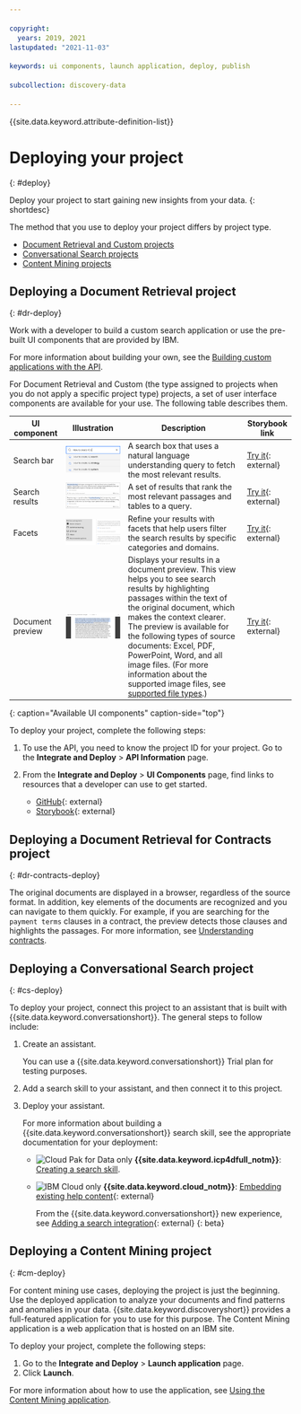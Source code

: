 ```yaml
---

copyright:
  years: 2019, 2021
lastupdated: "2021-11-03"

keywords: ui components, launch application, deploy, publish

subcollection: discovery-data

---
```


{{site.data.keyword.attribute-definition-list}}

# Deploying your project
{: #deploy}

<!-- c/s help for the *Integrate and deploy* page. Do not delete. -->

Deploy your project to start gaining new insights from your data.
{: shortdesc}

The method that you use to deploy your project differs by project type.

- [Document Retrieval and Custom projects](#dr-deploy)
- [Conversational Search projects](#cs-deploy)
- [Content Mining projects](#cm-deploy)

## Deploying a Document Retrieval project
{: #dr-deploy}

Work with a developer to build a custom search application or use the pre-built UI components that are provided by IBM.

For more information about building your own, see the [Building custom applications with the API](/docs/discovery-data?topic=discovery-data-api-use).

For Document Retrieval and Custom (the type assigned to projects when you do not apply a specific project type) projects, a set of user interface components are available for your use. The following table describes them.

| UI component | Illustration | Description | Storybook link |
|--------------|--------------|-------------|----------------|
| Search bar | ![Search bar type ahead](images/search-bar-example.png) | A search box that uses a natural language understanding query to fetch the most relevant results. | [Try it](https://watson-developer-cloud.github.io/discovery-components/storybook/?path=/story/searchinput--default){: external} |
| Search results | ![Search results list](images/search-results-example.png) | A set of results that rank the most relevant passages and tables to a query. | [Try it](https://watson-developer-cloud.github.io/discovery-components/storybook/?path=/story/searchresults--default){: external} |
| Facets | ![Facets](images/search-facets-example.png) | Refine your results with facets that help users filter the search results by specific categories and domains. | [Try it](https://watson-developer-cloud.github.io/discovery-components/storybook/?path=/story/searchfacets--default){: external} |
| Document preview | ![Document preview](images/search-doc-preview-example.png) | Displays your results in a document preview. This view helps you to see search results by highlighting passages within the text of the original document, which makes the context clearer. The preview is available for the following types of source documents: Excel, PDF, PowerPoint, Word, and all image files. (For more information about the supported image files, see [supported file types](/docs/discovery-data?topic=discovery-data-collections#supportedfiletypes).) | [Try it](https://watson-developer-cloud.github.io/discovery-components/storybook/?path=/story/documentpreview--default){: external} |
{: caption="Available UI components" caption-side="top"}

To deploy your project, complete the following steps:

1.  To use the API, you need to know the project ID for your project. Go to the **Integrate and Deploy** > **API Information** page.
1.  From the **Integrate and Deploy** > **UI Components** page, find links to resources that a developer can use to get started.

    - [GitHub](https://github.com/watson-developer-cloud/discovery-components#using-discovery-components){: external}
    - [Storybook](https://watson-developer-cloud.github.io/discovery-components/storybook/){: external}

## Deploying a Document Retrieval for Contracts project
{: #dr-contracts-deploy}

The original documents are displayed in a browser, regardless of the source format. In addition, key elements of the documents are recognized and you can navigate to them quickly. For example, if you are searching for the `payment terms` clauses in a contract, the preview detects those clauses and highlights the passages. For more information, see [Understanding contracts](/docs/discovery-data?topic=discovery-data-contracts-schema).

## Deploying a Conversational Search project
{: #cs-deploy}

To deploy your project, connect this project to an assistant that is built with {{site.data.keyword.conversationshort}}. The general steps to follow include:

1.  Create an assistant.

    You can use a {{site.data.keyword.conversationshort}} Trial plan for testing purposes.
1.  Add a search skill to your assistant, and then connect it to this project.
1.  Deploy your assistant.

    For more information about building a {{site.data.keyword.conversationshort}} search skill, see the appropriate documentation for your deployment:

    -   ![Cloud Pak for Data only](images/desktop.png) **{{site.data.keyword.icp4dfull_notm}}**: [Creating a search skill](/docs/assistant-data?topic=assistant-data-skill-search-add).
    -   ![IBM Cloud only](images/ibm-cloud.png) **{{site.data.keyword.cloud_notm}}**: [Embedding existing help content](/docs/assistant?topic=assistant-skill-search-add){: external}

        From the {{site.data.keyword.conversationshort}} new experience, see [Adding a search integration](/docs/watson-assistant?topic=watson-assistant-search-add){: external}
        {: beta}

## Deploying a Content Mining project
{: #cm-deploy}

For content mining use cases, deploying the project is just the beginning. Use the deployed application to analyze your documents and find patterns and anomalies in your data. {{site.data.keyword.discoveryshort}} provides a full-featured application for you to use for this purpose. The Content Mining application is a web application that is hosted on an IBM site.

To deploy your project, complete the following steps:

1.  Go to the **Integrate and Deploy** > **Launch application** page.
1.  Click **Launch**.

For more information about how to use the application, see [Using the Content Mining application](/docs/discovery-data?topic=discovery-data-contentminerapp).

